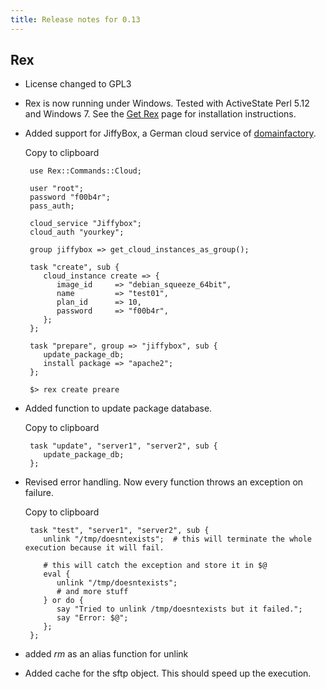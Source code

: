 ```yaml
---
title: Release notes for 0.13
---
```


## Rex

-   License changed to GPL3

-   Rex is now running under Windows. Tested with ActiveState Perl 5.12 and Windows 7. See the [Get Rex](/get) page for installation instructions.

-   Added support for JiffyBox, a German cloud service of [domainfactory](http://www.df.eu).

    Copy to clipboard

         use Rex::Commands::Cloud;
         
         user "root";
         password "f00b4r";
         pass_auth;
         
         cloud_service "Jiffybox";
         cloud_auth "yourkey";
         
         group jiffybox => get_cloud_instances_as_group();
         
         task "create", sub {
            cloud_instance create => {
               image_id     => "debian_squeeze_64bit",
               name         => "test01",
               plan_id      => 10,
               password     => "f00b4r",
            };
         };
         
         task "prepare", group => "jiffybox", sub {
            update_package_db;
            install package => "apache2";
         };

         $> rex create preare

-   Added function to update package database.

    Copy to clipboard

         task "update", "server1", "server2", sub {
            update_package_db;
         };

-   Revised error handling. Now every function throws an exception on failure.

    Copy to clipboard

         task "test", "server1", "server2", sub {
            unlink "/tmp/doesntexists";  # this will terminate the whole execution because it will fail.
            
            # this will catch the exception and store it in $@
            eval {
               unlink "/tmp/doesntexists";
               # and more stuff
            } or do {
               say "Tried to unlink /tmp/doesntexists but it failed.";
               say "Error: $@";
            };
         };

-   added *rm* as an alias function for unlink

-   Added cache for the sftp object. This should speed up the execution.



